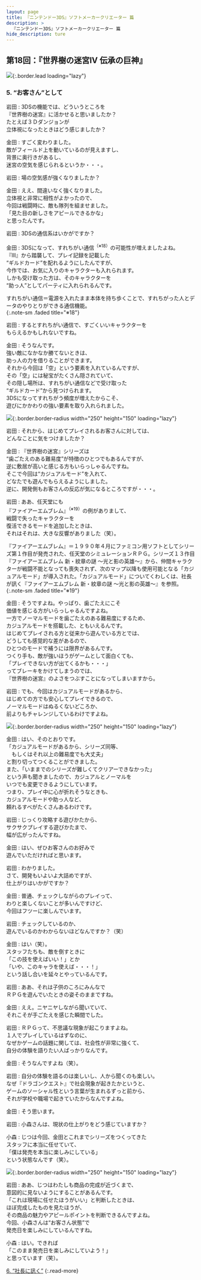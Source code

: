 ```yaml
---
layout: page
title: 『ニンテンドー3DS』ソフトメーカークリエーター 篇
description: >
  『ニンテンドー3DS』ソフトメーカークリエーター 篇
hide_description: ture
---
```


## 第18回：『世界樹の迷宮IV 伝承の巨神』

![](/others/interviews/jp/3ds/creators/vol1/img/mainvisual5.jpg){:.border.lead loading="lazy"}

### 5. “お客さん”として

岩田
: 3DSの機能では、どういうところを<br>『世界樹の迷宮』に活かせると思いましたか？<br>たとえば３Ｄダンジョンが<br>立体視になったときはどう感じましたか？

金田
: すごく変わりました。<br>敵がフィールド上を動いているのが見えますし、<br>背景に奥行きがあるし、<br>迷宮の空気を感じられるというか・・・。

岩田
: 場の空気感が強くなりましたか？

金田
: ええ、間違いなく強くなりました。<br>立体視と非常に相性がよかったので、<br>今回は戦闘時に、敵も隊列を組ませました。<br>「見た目の新しさをアピールできるかな」<br>と思ったんです。

岩田
: 3DSの通信系はいかがですか？

金田
: 3DSになって、すれちがい通信<sup>（※18）</sup>の可能性が増えましたよね。<br>『III』から踏襲して、プレイ記録を記載した<br>“ギルドカード”を配れるようにしたんですが、<br>今作では、お気に入りのキャラクターも入れられます。<br>しかも受け取った方は、そのキャラクターを<br>“助っ人”としてパーティに入れられるんです。

すれちがい通信＝電源を入れたまま本体を持ち歩くことで、すれちがった人とデータのやりとりができる通信機能。              
{:.note-sm .faded title="※18"}

岩田
: するとすれちがい通信で、すごくいいキャラクターを<br>もらえるかもしれないですね。

金田
: そうなんです。<br>強い敵になかなか勝てないときは、<br>助っ人の力を借りることができます。<br>それから今回は「空」という要素を入れているんですが、<br>その「空」には秘宝がたくさん隠されていて、<br>その隠し場所は、すれちがい通信などで受け取った<br>“ギルドカード”から見つけられます。<br>3DSになってすれちがう頻度が増えたからこそ、<br>遊びにかかわりの強い要素を取り入れられました。

![](/others/interviews/jp/3ds/creators/vol1/img/photo14.jpg){:.border.border-radius width="250" height="150" loading="lazy"}

岩田
: それから、はじめてプレイされるお客さんに対しては、<br>どんなことに気をつけましたか？

金田
: 『世界樹の迷宮』シリーズは<br>“歯ごたえのある難易度”が特徴のひとつでもあるんですが、<br>逆に敷居が高いと感じる方もいらっしゃるんですね。<br>そこで今回は“カジュアルモード”を入れて、<br>どなたでも遊んでもらえるようにしました。<br>逆に、開発側もお客さんの反応が気になるところですが・・・。

岩田
: ああ、任天堂にも<br>『ファイアーエムブレム』<sup>（※19）</sup>の例がありまして、<br>戦闘で失ったキャラクターを<br>復活できるモードを追加したときは、<br>それはそれは、大きな反響がありました（笑）。

『ファイアーエムブレム』＝１９９０年４月にファミコン用ソフトとしてシリーズ第１作目が発売された、任天堂のシミュレーションＲＰＧ。シリーズ１３作目『ファイアーエムブレム 新・紋章の謎 ～光と影の英雄～』から、仲間キャラクターが戦闘不能となっても喪失されず、次のマップ以降も使用可能となる「カジュアルモード」が導入された。「カジュアルモード」についてくわしくは、社長が訊く『ファイアーエムブレム 新・紋章の謎 ～光と影の英雄～』を参照。              
{:.note-sm .faded title="※19"}

金田
: そうですよね。やっぱり、歯ごたえにこそ<br>価値を感じる方がいらっしゃるんですよね。<br>一方でノーマルモードを歯ごたえのある難易度にするため、<br>カジュアルモードを搭載した、ともいえるんです。<br>はじめてプレイされる方と従来から遊んでいる方とでは、<br>どうしても感覚的な差があるので、<br>ひとつのモードで補うには限界があるんです。<br>つくり手も、敵が強いほうがゲームとして面白くても、<br>「プレイできない方が出てくるかも・・・」<br>ってブレーキをかけてしまうのでは、<br>『世界樹の迷宮』のよさをつぶすことになってしまいますから。

岩田
: でも、今回はカジュアルモードがあるから、<br>はじめての方でも安心してプレイできるので、<br>ノーマルモードはぬるくないどころか、<br>前よりもチャレンジしているわけですよね。

![](/others/interviews/jp/3ds/creators/vol1/img/photo15.jpg){:.border.border-radius width="250" height="150" loading="lazy"}

金田
: はい、そのとおりです。<br>「カジュアルモードがあるから、シリーズ同等、<br>　もしくはそれ以上の難易度でも大丈夫」<br>と割り切ってつくることができました。<br>また、「いままでのシリーズが難しくてクリアーできなかった」<br>という声も聞きましたので、カジュアルとノーマルを<br>いつでも変更できるようにしています。<br>つまり、プレイ中に心が折れそうなときも、<br>カジュアルモードや助っ人など、<br>頼れるすべがたくさんあるわけです。

岩田
: じっくり攻略する遊びかたから、<br>サクサクプレイする遊びかたまで、<br>幅が広がったんですね。

金田
: はい、ぜひお客さんのお好みで<br>遊んでいただければと思います。

岩田
: わかりました。<br>さて、開発もいよいよ大詰めですが、<br>仕上がりはいかがですか？

金田
: 普通、チェックしながらのプレイって、<br>わりと楽しくないことが多いんですけど、<br>今回はフツーに楽しんでいます。

岩田
: チェックしているのか、<br>遊んでいるのかわからないほどなんですか？（笑）

金田
: はい（笑）。<br>スタッフたちも、敵を倒すときに<br>「この技を使えばいい！」とか<br>「いや、このキャラを使えば・・・！」<br>という話し合いを延々とやっているんです。

岩田
: ああ、それは子供のころにみんなで<br>ＲＰＧを遊んでいたときの姿そのままですね。

金田
: ええ。ニヤニヤしながら聞いていて、<br>それこそが手ごたえを感じた瞬間でした。

岩田
: ＲＰＧって、不思議な現象が起こりますよね。<br>１人でプレイしているはずなのに、<br>なぜかゲームの話題に関しては、社会性が非常に強くて、<br>自分の体験を語りたい人ばっかりなんです。

金田
: そうなんですよね（笑）。

岩田
: 自分の体験を語るのは楽しいし、人から聞くのも楽しい。<br>なぜ『ドラゴンクエスト』で社会現象が起きたかというと、<br>ゲームのソーシャル性という言葉が生まれるずっと前から、<br>それが学校や職場で起きていたからなんですよね。

金田
: そう思います。

岩田
: 小森さんは、現状の仕上がりをどう感じていますか？

小森
: じつは今回、金田とこれまでシリーズをつくってきた<br>スタッフに本当に任せていて、<br>「僕は発売を本当に楽しみにしている」<br>という状態なんです（笑）。

![](/others/interviews/jp/3ds/creators/vol1/img/photo16.jpg){:.border.border-radius width="250" height="150" loading="lazy"}

岩田
: ああ、じつはわたしも商品の完成が近づくまで、<br>意図的に見ないようにすることがあるんです。<br>「これは現場に任せたほうがいい」と判断したときは、<br>ほぼ完成したものを見たほうが、<br>その商品の魅力やアピールポイントを判断できるんですよね。<br>今回、小森さんは“お客さん状態”で<br>発売日を楽しみにしているんですね。

小森
: はい。できれば<br>「このまま発売日を楽しみにしていよう！」<br>と思っています（笑）。

[6. “社長に訊く”](6.md)
{:.read-more}

